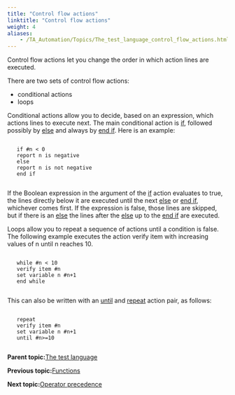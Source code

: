 ```yaml
--- 
title: "Control flow actions"
linktitle: "Control flow actions"
weight: 4
aliases: 
    - /TA_Automation/Topics/The_test_language_control_flow_actions.html
---
```


Control flow actions let you change the order in which action lines are executed.

There are two sets of control flow actions:

-   conditional actions
-   loops

Conditional actions allow you to decide, based on an expression, which actions lines to execute next. The main conditional action is [if](if.html), followed possibly by [else](else.html) and always by [end if](end_if.html). Here is an example:

```

   if #n < 0
   report n is negative 
   else 
   report n is not negative 
   end if 
  
```

If the Boolean expression in the argument of the [if](if.html) action evaluates to true, the lines directly below it are executed until the next [else](else.html) or [end if](end_if.html), whichever comes first. If the expression is false, those lines are skipped, but if there is an [else](else.html) the lines after the [else](else.html) up to the [end if](end_if.html) are executed.

Loops allow you to repeat a sequence of actions until a condition is false. The following example executes the action verify item with increasing values of n until n reaches 10.

```

   while #n < 10 
   verify item #n 
   set variable n #n+1 
   end while 
  
```

This can also be written with an [until](until.html) and [repeat](repeat.html) action pair, as follows:

```

   repeat	
   verify item #n 
   set variable n #n+1 
   until #n>=10 
  
```

**Parent topic:**[The test language](/TA_Automation/Topics/The_test_language.html)

**Previous topic:**[Functions](/TA_Automation/Topics/The_test_language_functions.html)

**Next topic:**[Operator precedence](/TA_Automation/Topics/aut_operator_precedence.html)

